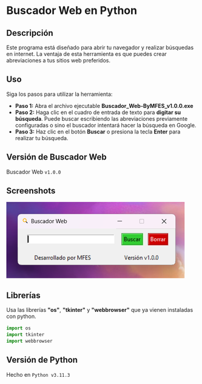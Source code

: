 # Buscador Web en Python
## Descripción
Este programa está diseñado para abrir tu navegador y realizar búsquedas en internet. La ventaja de esta herramienta es que puedes crear abreviaciones a tus sitios web preferidos.

## Uso
Siga los pasos para utilizar la herramienta:
- **Paso 1:** Abra el archivo ejecutable **Buscador_Web-ByMFES_v1.0.0.exe**
- **Paso 2:** Haga clic en el cuadro de entrada de texto para **digitar su búsqueda**. Puede buscar escribiendo las abreviaciones previamente configuradas o sino el buscador intentará hacer la búsqueda en Google.
- **Paso 3:** Haz clic en el botón **Buscar** o presiona la tecla **Enter** para realizar tu búsqueda.

## Versión de Buscador Web
Buscador Web `v1.0.0`

## Screenshots
![Screenshot-1](screenshots/Screenshot-1.png)

## Librerías
Usa las librerías **"os"**, **"tkinter"** y **"webbrowser"** que ya vienen instaladas con python.
```python
import os
import tkinter
import webbrowser
```

## Versión de Python
Hecho en `Python v3.11.3`